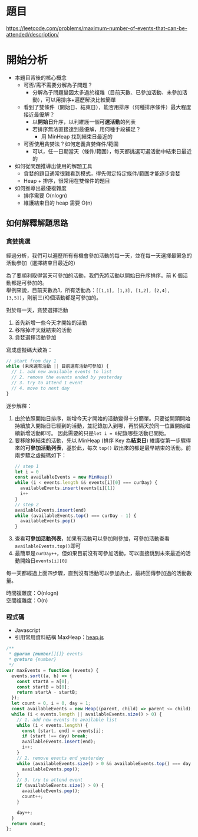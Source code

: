 # 題目

https://leetcode.com/problems/maximum-number-of-events-that-can-be-attended/description/

# 開始分析

- 本題目背後的核心概念
  - 可否/需不需要分解為子問題？
    - 分解為子問題變因太多過於複雜（目前天數、已參加活動、未參加活動），可以用排序+遍歷解決比較簡單
  - 看到了雙條件（開始日、結束日），能否用排序（何種排序條件）最大程度接近最優解？
    - 以**開始日**升序，以利維護一個**可選活動**的列表
    - 若排序無法直接達到最優解，用何種手段補足？
      - 用 MinHeap 找到結束日最近的
  - 可否使用貪婪法？如何定義貪婪條件/範圍
    - 可以，任一日期當天（條件/範圍），每天都挑選可選活動中結束日最近的
- 如何從問題推導出使用的解題工具
  - 貪婪的題目通常很難看到模式，得先假定特定條件/範圍才能逐步貪婪
  - Heap + 排序，很常用在雙條件的題目
- 如何推導出最優複雜度
  - 排序需要 O(nlogn)
  - 維護結束日的 heap 需要 O(n)
## 如何解釋解題思路

### 貪婪挑選

經過分析，我們可以遍歷所有有機會參加活動的每一天，並在每一天選擇最緊急的活動參加（選擇結束日最近的）

為了要順利取得當天可參加的活動，我們先將活動以開始日升序排序。前 K 個活動都是可參加的。  
舉例來說，目前天數為1，所有活動為：`[[1,1], [1,3], [1,2], [2,4], [3,5]]`，則前三(K)個活動都是可參加的。

對於每一天，貪婪選擇活動
1. 首先新增一些今天才開始的活動
2. 移除掉昨天就結束的活動
3. 貪婪選擇活動參加

寫成虛擬碼大致為：
```js
// start from day 1
while (未來還有活動 || 目前還有活動可參加) {
  // 1. add new available events to list
  // 2. remove the events ended by yesterday
  // 3. try to attend 1 event
  // 4. move to next day
}
```

逐步解釋：
1. 由於依照開始日排序，新增今天才開始的活動變得十分簡單。只要從開頭開始持續放入開始日已經到的活動，並記錄加入到哪，再於隔天於同一位置開始繼續新增活動即可。 因此需要的只是`let i = 0`紀錄哪些活動已開始。
2. 要移除掉結束的活動，先以 MinHeap (排序 Key 為**結束日**) 維護從第一步驟得來的**可參加活動列表**，基於此，每次 `top()` 取出來的都是最早結束的活動。前兩步驟之虛擬碼如下：
    ```js
    // step 1
    let i = 0
    const availableEvents = new MinHeap()
    while (i < events.length && events[i][0] === curDay) {
      availableEvents.insert(events[i][1])
      i++
    }
    // step 2
    availableEvents.insert(end)
    while (availableEvents.top() === curDay - 1) {
      availableEvents.pop()
    }
    ```
3. 查看**可參加活動列表**，如果有活動可以參加則參加，可參加活動查看`availableEvents.top()`即可
4. 最簡單是`curDay++`，但如果目前沒有可參加活動，可以直接跳到未來最近的活動開始日`events[i][0]`

每一天都經過上面四步驟，直到沒有活動可以參加為止，最終回傳參加過的活動數量。

時間複雜度：O(nlogn)  
空間複雜度：O(n)

### 程式碼

- Javascript
- 引用常用資料結構 MaxHeap：[heap.js](/key-algorithms/heap.js)

```js
/**
 * @param {number[][]} events
 * @return {number}
 */
var maxEvents = function (events) {
  events.sort((a, b) => {
    const startA = a[0];
    const startB = b[0];
    return startA - startB;
  });
  let count = 0, i = 0, day = 1;
  const availableEvents = new Heap((parent, child) => parent <= child);
  while (i < events.length || availableEvents.size() > 0) {
    // 1. add new events to available list
    while (i < events.length) {
      const [start, end] = events[i];
      if (start !== day) break;
      availableEvents.insert(end);
      i++;
    }
    // 2. remove events end yesterday
    while (availableEvents.size() > 0 && availableEvents.top() === day - 1) {
      availableEvents.pop();
    }
    // 3. try to attend event
    if (availableEvents.size() > 0) {
      availableEvents.pop();
      count++;
    }

    day++;
  }
  return count;
};
```
